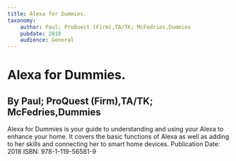 ```yaml
---
title: Alexa for Dummies.
taxonomy:
	author: Paul; ProQuest (Firm),TA/TK; McFedries,Dummies
	pubdate: 2018
	audience: General
---
```

# Alexa for Dummies.
## By Paul; ProQuest (Firm),TA/TK; McFedries,Dummies

Alexa for Dummies is your guide to understanding and using your Alexa to enhance your home.  It covers the basic functions of Alexa as well as adding to her skills and connecting her to smart home devices.
Publication Date: 2018
ISBN: 978-1-119-56581-9